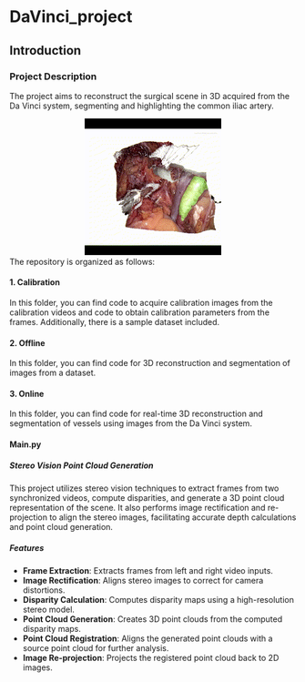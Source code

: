 # DaVinci_project
## Introduction
### Project Description

The project aims to reconstruct the surgical scene in 3D acquired from the Da Vinci system, segmenting and highlighting the common iliac artery.
<center>
  <img src="Result.gif" alt="Alt Result">
</center>
The repository is organized as follows:

#### 1. Calibration
In this folder, you can find code to acquire calibration images from the calibration videos and code to obtain calibration parameters from the frames. Additionally, there is a sample dataset included.

#### 2. Offline
In this folder, you can find code for 3D reconstruction and segmentation of images from a dataset.

#### 3. Online
In this folder, you can find code for real-time 3D reconstruction and segmentation of vessels using images from the Da Vinci system.

#### Main.py
##### Stereo Vision Point Cloud Generation

This project utilizes stereo vision techniques to extract frames from two synchronized videos, compute disparities, and generate a 3D point cloud representation of the scene. It also performs image rectification and re-projection to align the stereo images, facilitating accurate depth calculations and point cloud generation.

##### Features

- **Frame Extraction**: Extracts frames from left and right video inputs.
- **Image Rectification**: Aligns stereo images to correct for camera distortions.
- **Disparity Calculation**: Computes disparity maps using a high-resolution stereo model.
- **Point Cloud Generation**: Creates 3D point clouds from the computed disparity maps.
- **Point Cloud Registration**: Aligns the generated point clouds with a source point cloud for further analysis.
- **Image Re-projection**: Projects the registered point cloud back to 2D images.

